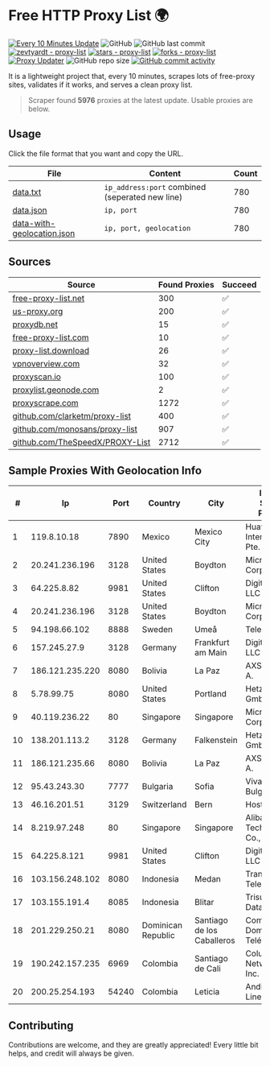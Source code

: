 
# Free HTTP Proxy List 🌍

[![Every 10 Minutes Update](https://github.com/mertguvencli/http-proxy-list/actions/workflows/main.yml/badge.svg?branch=main)](https://github.com/mertguvencli/http-proxy-list/actions/workflows/main.yml)
![GitHub](https://img.shields.io/github/license/mertguvencli/http-proxy-list)
![GitHub last commit](https://img.shields.io/github/last-commit/mertguvencli/http-proxy-list)
[![zevtyardt - proxy-list](https://img.shields.io/static/v1?label=zevtyardt&message=proxy-list&color=blue&logo=github)](https://github.com/zevtyardt/proxy-list "Go to GitHub repo")
[![stars - proxy-list](https://img.shields.io/github/stars/zevtyardt/proxy-list?style=social)](https://github.com/zevtyardt/proxy-list)
[![forks - proxy-list](https://img.shields.io/github/forks/zevtyardt/proxy-list?style=social)](https://github.com/zevtyardt/proxy-list)
[![Proxy Updater](https://github.com/zevtyardt/proxy-list/workflows/Proxy%20Updater/badge.svg)](https://github.com/zevtyardt/proxy-list/actions?query=workflow:"Proxy+Updater")
![GitHub repo size](https://img.shields.io/github/repo-size/zevtyardt/proxy-list)
[![GitHub commit activity](https://img.shields.io/github/commit-activity/m/zevtyardt/proxy-list?logo=commits)](https://github.com/zevtyardt/proxy-list/commits/main)

It is a lightweight project that, every 10 minutes, scrapes lots of free-proxy sites, validates if it works, and serves a clean proxy list.

> Scraper found **5976** proxies at the latest update. Usable proxies are below.

## Usage

Click the file format that you want and copy the URL.

|File|Content|Count|
|----|-------|-----|
|[data.txt](https://raw.githubusercontent.com/mertguvencli/http-proxy-list/main/proxy-list/data.txt)|`ip_address:port` combined (seperated new line)|780|
|[data.json](https://raw.githubusercontent.com/mertguvencli/http-proxy-list/main/proxy-list/data.json)|`ip, port`|780|
|[data-with-geolocation.json](https://raw.githubusercontent.com/mertguvencli/http-proxy-list/main/proxy-list/data-with-geolocation.json)|`ip, port, geolocation`|780|

## Sources

|Source|Found Proxies|Succeed|
|------|-------------|-------|
|[free-proxy-list.net](https://free-proxy-list.net)|300|✅|
|[us-proxy.org](https://www.us-proxy.org)|200|✅|
|[proxydb.net](http://proxydb.net)|15|✅|
|[free-proxy-list.com](https://free-proxy-list.com/?page=&port=&type%5B%5D=http&type%5B%5D=https&up_time=0&search=Search)|10|✅|
|[proxy-list.download](https://www.proxy-list.download/HTTP)|26|✅|
|[vpnoverview.com](https://vpnoverview.com/privacy/anonymous-browsing/free-proxy-servers)|32|✅|
|[proxyscan.io](https://www.proxyscan.io)|100|✅|
|[proxylist.geonode.com](https://proxylist.geonode.com/api/proxy-list?limit=300&page=1&sort_by=lastChecked&sort_type=desc&protocols=http,https)|2|✅|
|[proxyscrape.com](https://api.proxyscrape.com/v2/?request=displayproxies&protocol=http&timeout=10000&country=all&ssl=all&anonymity=all)|1272|✅|
|[github.com/clarketm/proxy-list](https://raw.githubusercontent.com/clarketm/proxy-list/master/proxy-list-raw.txt)|400|✅|
|[github.com/monosans/proxy-list](https://raw.githubusercontent.com/monosans/proxy-list/main/proxies/http.txt)|907|✅|
|[github.com/TheSpeedX/PROXY-List](https://raw.githubusercontent.com/TheSpeedX/PROXY-List/master/http.txt)|2712|✅|


## Sample Proxies With Geolocation Info

|#|Ip|Port|Country|City|Internet Service Provider|
|-|--|----|-------|----|-------------------------|
|1|119.8.10.18|7890|Mexico|Mexico City|Huawei International Pte. LTD|
|2|20.241.236.196|3128|United States|Boydton|Microsoft Corporation|
|3|64.225.8.82|9981|United States|Clifton|DigitalOcean, LLC|
|4|20.241.236.196|3128|United States|Boydton|Microsoft Corporation|
|5|94.198.66.102|8888|Sweden|Umeå|Telecom3|
|6|157.245.27.9|3128|Germany|Frankfurt am Main|DigitalOcean, LLC|
|7|186.121.235.220|8080|Bolivia|La Paz|AXS Bolivia S. A.|
|8|5.78.99.75|8080|United States|Portland|Hetzner Online GmbH|
|9|40.119.236.22|80|Singapore|Singapore|Microsoft Corporation|
|10|138.201.113.2|3128|Germany|Falkenstein|Hetzner Online GmbH|
|11|186.121.235.66|8080|Bolivia|La Paz|AXS Bolivia S. A.|
|12|95.43.243.30|7777|Bulgaria|Sofia|Vivacom Bulgaria EAD|
|13|46.16.201.51|3129|Switzerland|Bern|Hosteur SA|
|14|8.219.97.248|80|Singapore|Singapore|Alibaba (US) Technology Co., Ltd.|
|15|64.225.8.121|9981|United States|Clifton|DigitalOcean, LLC|
|16|103.156.248.102|8080|Indonesia|Medan|Trans Media Telekomunikasi|
|17|103.155.191.4|8085|Indonesia|Blitar|Trisula Media Data|
|18|201.229.250.21|8080|Dominican Republic|Santiago de los Caballeros|Compañía Dominicana de Teléfonos S. A.|
|19|190.242.157.235|6969|Colombia|Santiago de Cali|Columbus Networks USA, Inc.|
|20|200.25.254.193|54240|Colombia|Leticia|Andinet ON Line|



## Contributing

Contributions are welcome, and they are greatly appreciated! Every
little bit helps, and credit will always be given.

